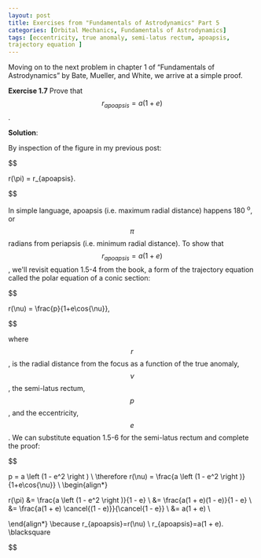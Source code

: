 ```yaml
---
layout: post
title: Exercises from "Fundamentals of Astrodynamics" Part 5
categories: [Orbital Mechanics, Fundamentals of Astrodynamics]
tags: [eccentricity, true anomaly, semi-latus rectum, apoapsis,
trajectory equation ]
---
```


Moving on to the next problem in chapter 1 of “Fundamentals of
Astrodynamics” by Bate, Mueller, and White, we arrive at a simple proof.

**Exercise 1.7** Prove that $$r_{apoapsis}=a(1 + e)$$.

**Solution**:

By inspection of the figure in my previous post:

$$

r(\pi) = r_{apoapsis}.

$$

In simple language, apoapsis (i.e. maximum radial distance) happens 180
<sup>o</sup>, or $$\pi$$ radians from periapsis (i.e. minimum radial distance).
To show that $$r_{apoapsis}=a(1 + e)$$, we'll revisit equation 1.5-4 from the
book, a form of the trajectory equation called the polar equation of a conic
section:

$$

r(\nu) = \frac{p}{1+e\cos{\nu}},

$$

where $$r$$, is the radial distance from the focus as a function of the true
anomaly, $$\nu$$, the semi-latus rectum, $$p$$, and the eccentricity, $$e$$.  We
can substitute equation 1.5-6 for the semi-latus rectum and complete the proof:

$$

p = a \left (1 - e^2 \right ) \\
\therefore r(\nu) = \frac{a \left (1 - e^2 \right )}{1+e\cos{\nu}} \\
\begin{align*}

r(\pi) &= \frac{a \left (1 - e^2 \right )}{1 - e} \\
       &= \frac{a(1 + e)(1 - e)}{1 - e} \\
       &= \frac{a(1 + e) \cancel{(1 - e)}}{\cancel{1 - e}} \\
       &= a(1 + e) \\

\end{align*}
\because r_{apoapsis}=r(\nu) \\
r_{apoapsis}=a(1 + e).
\blacksquare

$$
